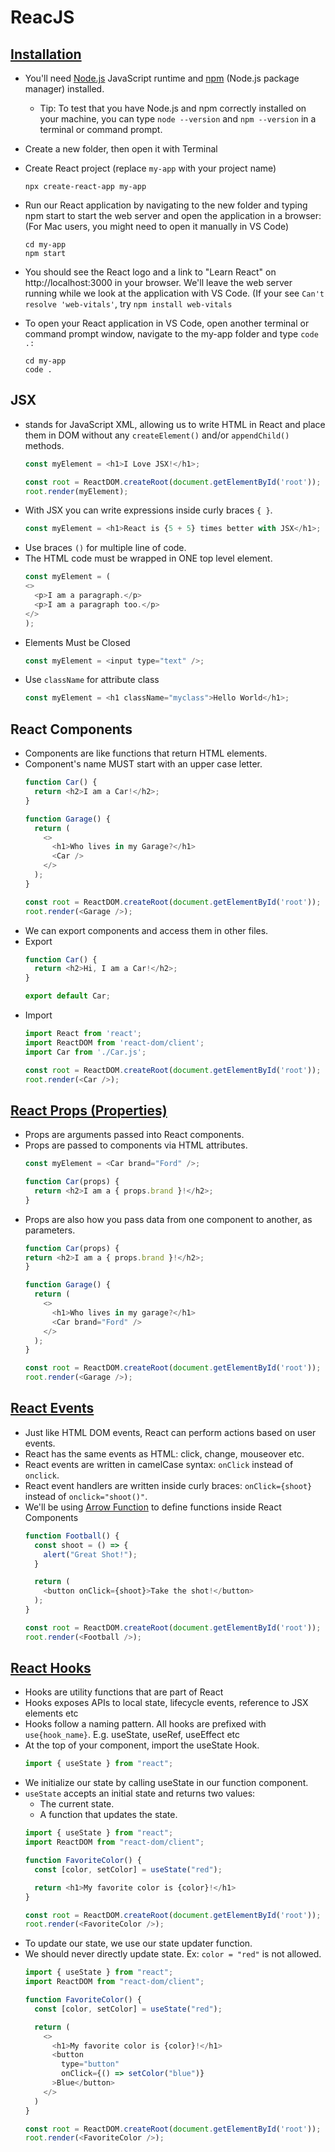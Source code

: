 # ReacJS

## [Installation](https://code.visualstudio.com/docs/nodejs/reactjs-tutorial)
- You'll need [Node.js](https://nodejs.org/) JavaScript runtime and [npm](https://www.npmjs.com/) (Node.js package manager) installed.
  - Tip: To test that you have Node.js and npm correctly installed on your machine, you can type ```node --version``` and ```npm --version``` in a terminal or command prompt.
- Create a new folder, then open it with Terminal
- Create React project (replace ```my-app``` with your project name)
  
  ```npx create-react-app my-app```

- Run our React application by navigating to the new folder and typing npm start to start the web server and open the application in a browser: (For Mac users, you might need to open it manually in VS Code)
  ```
  cd my-app
  npm start
  ```
- You should see the React logo and a link to "Learn React" on http://localhost:3000 in your browser. We'll leave the web server running while we look at the application with VS Code. (If your see ```Can't resolve 'web-vitals'```, try ```npm install web-vitals```

- To open your React application in VS Code, open another terminal or command prompt window, navigate to the my-app folder and type ```code .:```
  ```
  cd my-app
  code .
  ```

## JSX
- stands for JavaScript XML, allowing us to write HTML in React and place them in DOM without any ```createElement()``` and/or ```appendChild()``` methods.
  ```javascript
  const myElement = <h1>I Love JSX!</h1>;

  const root = ReactDOM.createRoot(document.getElementById('root'));
  root.render(myElement);
  ```
- With JSX you can write expressions inside curly braces ```{ }```.
  ```javascript
  const myElement = <h1>React is {5 + 5} times better with JSX</h1>;
  ```
- Use braces ```()``` for multiple line of code.
- The HTML code must be wrapped in ONE top level element.
  ```javascript
  const myElement = (
  <>
    <p>I am a paragraph.</p>
    <p>I am a paragraph too.</p>
  </>
  );
  ```
- Elements Must be Closed
  ```javascript
  const myElement = <input type="text" />;
  ```
- Use ```className``` for attribute class
  ```javascript
  const myElement = <h1 className="myclass">Hello World</h1>;
  ```

## React Components
- Components are like functions that return HTML elements.
- Component's name MUST start with an upper case letter.
  ```javascript
  function Car() {
    return <h2>I am a Car!</h2>;
  }

  function Garage() {
    return (
      <>
        <h1>Who lives in my Garage?</h1>
        <Car />
      </>
    );
  }

  const root = ReactDOM.createRoot(document.getElementById('root'));
  root.render(<Garage />);
  ```
- We can export components and access them in other files.
- Export
  ```javascript
  function Car() {
    return <h2>Hi, I am a Car!</h2>;
  }

  export default Car;
  ```
- Import
  ```javascript
  import React from 'react';
  import ReactDOM from 'react-dom/client';
  import Car from './Car.js';

  const root = ReactDOM.createRoot(document.getElementById('root'));
  root.render(<Car />);
  ```

## [React Props (Properties)](https://www.w3schools.com/REACT/react_props.asp)
- Props are arguments passed into React components.
- Props are passed to components via HTML attributes.
  ```javascript
  const myElement = <Car brand="Ford" />;
  
  function Car(props) {
    return <h2>I am a { props.brand }!</h2>;
  }
  ```
- Props are also how you pass data from one component to another, as parameters.
  ```javascript
  function Car(props) {
  return <h2>I am a { props.brand }!</h2>;
  }

  function Garage() {
    return (
      <>
        <h1>Who lives in my garage?</h1>
        <Car brand="Ford" />
      </>
    );
  }

  const root = ReactDOM.createRoot(document.getElementById('root'));
  root.render(<Garage />);
  ```

## [React Events](https://www.w3schools.com/REACT/react_events.asp)
- Just like HTML DOM events, React can perform actions based on user events.
- React has the same events as HTML: click, change, mouseover etc.
- React events are written in camelCase syntax: ```onClick``` instead of ```onclick```.
- React event handlers are written inside curly braces: ```onClick={shoot}```  instead of ```onclick="shoot()"```.
- We'll be using [Arrow Function](https://www.w3schools.com/REACT/react_es6_arrow.asp) to define functions inside React Components
  ```javascript
  function Football() {
    const shoot = () => {
      alert("Great Shot!");
    }

    return (
      <button onClick={shoot}>Take the shot!</button>
    );
  }

  const root = ReactDOM.createRoot(document.getElementById('root'));
  root.render(<Football />);
  ```

## [React Hooks](https://www.w3schools.com/react/react_usestate.asp)
- Hooks are utility functions that are part of React
- Hooks exposes APIs to local state, lifecycle events, reference to JSX elements etc
- Hooks follow a naming pattern. All hooks are prefixed with `use{hook_name}`. E.g. useState, useRef, useEffect etc
- At the top of your component, import the useState Hook.
  ```javascript
  import { useState } from "react";
  ```
- We initialize our state by calling useState in our function component.
- `useState` accepts an initial state and returns two values:
  - The current state.
  - A function that updates the state.
  ```javascript
  import { useState } from "react";
  import ReactDOM from "react-dom/client";

  function FavoriteColor() {
    const [color, setColor] = useState("red");

    return <h1>My favorite color is {color}!</h1>
  }

  const root = ReactDOM.createRoot(document.getElementById('root'));
  root.render(<FavoriteColor />);
  ```
- To update our state, we use our state updater function.
- We should never directly update state. Ex: ```color = "red"``` is not allowed.
  ```javascript
  import { useState } from "react";
  import ReactDOM from "react-dom/client";

  function FavoriteColor() {
    const [color, setColor] = useState("red");

    return (
      <>
        <h1>My favorite color is {color}!</h1>
        <button
          type="button"
          onClick={() => setColor("blue")}
        >Blue</button>
      </>
    )
  }

  const root = ReactDOM.createRoot(document.getElementById('root'));
  root.render(<FavoriteColor />);
  ```






















